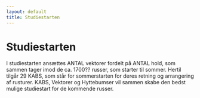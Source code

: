 ```yaml
---
layout: default
title: Studiestarten
---
```

<h1>Studiestarten</h1>

<div id="poster-image" style="background-image: url('/static/img/t1.jpg');">
</div>

<p>I studiestarten ansættes ANTAL vektorer fordelt på ANTAL hold, som sammen tager imod de ca. 1700?? russer, som starter til sommer. Hertil tilgår 29 KABS, som står for sommerstarten for deres retning og arrangering af rusturer. KABS, Vektorer og Hyttebumser vil sammen skabe den bedst mulige studiestart for de kommende russer.</p>

